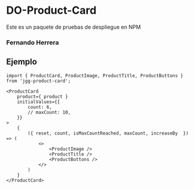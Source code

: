 # DO-Product-Card

Este es un paquete de pruebas de despliegue en NPM

### Fernando Herrera

## Ejemplo
```
import { ProductCard, ProductImage, ProductTitle, ProductButtons } from 'jgg-product-card';
```

```
<ProductCard 
    product={ product }
    initialValues={{
        count: 6,
        // maxCount: 10,
    }}
>
    {
        ({ reset, count, isMaxCountReached, maxCount, increaseBy  }) => (
            <>
                <ProductImage />
                <ProductTitle />
                <ProductButtons />
            </>
        )
    }
</ProductCard>
```